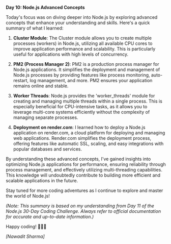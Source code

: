
**Day 10: Node.js Advanced Concepts**

Today's focus was on diving deeper into Node.js by exploring advanced concepts that enhance your understanding and skills. Here's a quick summary of what I learned:

1. **Cluster Module**: The Cluster module allows you to create multiple processes (workers) in Node.js, utilizing all available CPU cores to improve application performance and scalability. This is particularly useful for applications with high levels of concurrency.

2. **PM2 (Process Manager 2)**: PM2 is a production process manager for Node.js applications. It simplifies the deployment and management of Node.js processes by providing features like process monitoring, auto-restart, log management, and more. PM2 ensures your application remains online and stable.

3. **Worker Threads**: Node.js provides the 'worker_threads' module for creating and managing multiple threads within a single process. This is especially beneficial for CPU-intensive tasks, as it allows you to leverage multi-core systems efficiently without the complexity of managing separate processes.

4. **Deployment on render.com**: I learned how to deploy a Node.js application on render.com, a cloud platform for deploying and managing web applications. Render.com simplifies the deployment process, offering features like automatic SSL, scaling, and easy integrations with popular databases and services.

By understanding these advanced concepts, I've gained insights into optimizing Node.js applications for performance, ensuring reliability through process management, and effectively utilizing multi-threading capabilities. This knowledge will undoubtedly contribute to building more efficient and scalable applications in the future.

Stay tuned for more coding adventures as I continue to explore and master the world of Node.js!


*(Note: This summary is based on my understanding from Day 11 of the Node.js 30-Day Coding Challenge. Always refer to official documentation for accurate and up-to-date information.)*

Happy coding! 👨‍💻🎉

*[Nawadit Sharma]*
